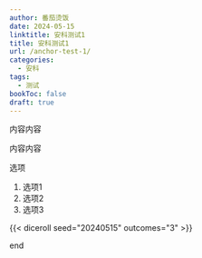 ```yaml
---
author: 番茄烫饭
date: 2024-05-15
linktitle: 安科测试1
title: 安科测试1
url: /anchor-test-1/
categories:
  - 安科
tags:
  - 测试
bookToc: false
draft: true
---
```


内容内容

内容内容

选项
1. 选项1
2. 选项2
3. 选项3

{{< diceroll seed="20240515" outcomes="3" >}}

end
